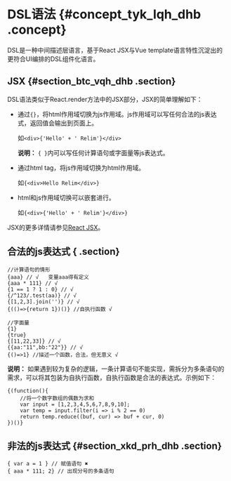# DSL语法 {#concept_tyk_lqh_dhb .concept}

DSL是一种中间描述层语言，基于React JSX与Vue template语言特性沉淀出的更符合UI编排的DSL组件化语言。

## JSX {#section_btc_vqh_dhb .section}

DSL语法类似于React.render方法中的JSX部分，JSX的简单理解如下：

-   通过`{}`，将html作用域切换为js作用域。js作用域可以写任何合法的js表达式，返回值会输出到页面上。

    如`<div>{'Hello' + ' Relim'}</div>`

    **说明：** `{ }`内可以写任何计算语句或字面量等js表达式。

-   通过html tag，将js作用域切换为html作用域。

    如`{<div>Hello Relim</div>}`

-   html和js作用域切换可以嵌套进行。

    如`{<div>{'Hello' + ' Relim'}</div>}`


JSX的更多详情请参见[React JSX](https://reactjs.org/docs/introducing-jsx.html)。

## 合法的js表达式 { .section}

```
//计算语句的情形
{aaa} // √   变量aaa得有定义
{aaa * 111} // √
{1 == 1 ? 1 : 0} // √
{/^123/.test(aa)} // √
{[1,2,3].join('')} // √
{(()=>{return 1})()} //自执行函数 √

//字面量
{1}
{true}
{[11,22,33]} // √
{{aa:"11",bb:"22"}} // √
{()=>1} //描述一个函数，合法，但无意义 √
```

**说明：** 如果遇到较为复杂的逻辑，一条计算语句不能实现，需拆分为多条语句的需求，可以将其包装为自执行函数，自执行函数是合法的表达式。示例如下：

```
{(function(){
    //将一个数字数组的偶数为求和
    var input = [1,2,3,4,5,6,7,8,9,10];
    var temp = input.filter(i => i % 2 == 0)
    return temp.reduce((buf, cur) => buf + cur, 0)
})()}
```

## 非法的js表达式 {#section_xkd_prh_dhb .section}

```
{ var a = 1 } // 赋值语句 ✖️
{ aaa * 111; 2} // 出现分号的多条语句
```

